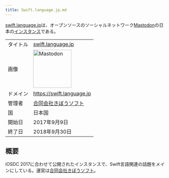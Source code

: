 ```yaml
---
title: Swift.language.jp.md
---
```

<div>

[swift.language.jp](/Swift%E3%83%89%E3%83%B3 "Swiftドン")は、オープンソースのソーシャルネットワーク[Mastodon](/Mastodon "Mastodon")の日本の[インスタンス](/%E3%82%A4%E3%83%B3%E3%82%B9%E3%82%BF%E3%83%B3%E3%82%B9 "インスタンス")である。

|          |                                                                                                                                                                                                                                                                                                        |
|----------|--------------------------------------------------------------------------------------------------------------------------------------------------------------------------------------------------------------------------------------------------------------------------------------------------------|
| タイトル | [swift.language.jp](/Swift%E3%83%89%E3%83%B3 "Swiftドン")                                                                                                                                                                                                                                              |
| 画像     | [<img src="/images/thumb/0/00/Mastodon_logo.png/120px-Mastodon_logo.png" srcset="/images/thumb/0/00/Mastodon_logo.png/180px-Mastodon_logo.png 1.5x, /images/0/00/Mastodon_logo.png 2x" width="120" height="120" alt="Mastodon" />](/%E3%83%95%E3%82%A1%E3%82%A4%E3%83%AB:Mastodon_logo.png "Mastodon") |
| ドメイン | <a href="https://swift.language.jp" rel="nofollow">https://swift.language.jp</a>                                                                                                                                                                                                                       |
| 管理者   | [合同会社きぼうソフト](/%E5%90%88%E5%90%8C%E4%BC%9A%E7%A4%BE%E3%81%8D%E3%81%BC%E3%81%86%E3%82%BD%E3%83%95%E3%83%88 "合同会社きぼうソフト")                                                                                                                                                             |
| 国       | 日本国                                                                                                                                                                                                                                                                                                 |
| 開始日   | 2017年9月9日                                                                                                                                                                                                                                                                                           |
| 終了日   | 2018年9月30日                                                                                                                                                                                                                                                                                          |

## 概要

iOSDC 2017に合わせて公開されたインスタンスで、Swift言語関連の話題をメインにしている。運営は[合同会社きぼうソフト](/%E5%90%88%E5%90%8C%E4%BC%9A%E7%A4%BE%E3%81%8D%E3%81%BC%E3%81%86%E3%82%BD%E3%83%95%E3%83%88 "合同会社きぼうソフト")。

</div>
